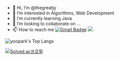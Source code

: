 - 👋 Hi, I’m @thegreatjy
- 👀 I’m interested in Algorithms, Web Development
- 🌱 I’m currently learning Java
- 💞️ I’m looking to collaborate on ...
- 📫 How to reach me
[![Gmail Badge](https://img.shields.io/badge/Gmail-d14836?style=flat-square&logo=Gmail&logoColor=white&link=mailto:thegreatjy@gmail.com)](mailto:thegreatjy@gmail.com)
[<img src="https://img.shields.io/badge/Blog-f0a7aa?style=flat-square&logo=SmugMug&logoColor=000000"/>](https://jygrace.tistory.com/)

  
  
![yoopark's Top Langs](https://github-readme-stats.vercel.app/api/top-langs?username=thegreatjy&layout=compact&title_color=f0a7aa&theme=buefy)


[![Solved.ac프로필](http://mazassumnida.wtf/api/v2/generate_badge?boj=thegreatjy)](https://solved.ac/thegreatjy)
